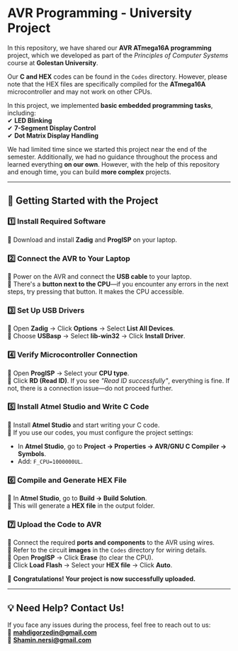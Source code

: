 # **AVR Programming - University Project**

In this repository, we have shared our **AVR ATmega16A programming** project, which we developed as part of the _Principles of Computer Systems_ course at **Golestan University**.

Our **C and HEX** codes can be found in the `Codes` directory. However, please note that the HEX files are specifically compiled for the **ATmega16A** microcontroller and may not work on other CPUs.

In this project, we implemented **basic embedded programming tasks**, including:  
✔ **LED Blinking**  
✔ **7-Segment Display Control**  
✔ **Dot Matrix Display Handling**

We had limited time since we started this project near the end of the semester. Additionally, we had no guidance throughout the process and learned everything **on our own**. However, with the help of this repository and enough time, you can build **more complex** projects.

---

## **🚀 Getting Started with the Project**

### **1️⃣ Install Required Software**

🔹 Download and install **Zadig** and **ProgISP** on your laptop.

### **2️⃣ Connect the AVR to Your Laptop**

🔹 Power on the AVR and connect the **USB cable** to your laptop.  
🔹 There's a **button next to the CPU**—if you encounter any errors in the next steps, try pressing that button. It makes the CPU accessible.

### **3️⃣ Set Up USB Drivers**

🔹 Open **Zadig** → Click **Options** → Select **List All Devices**.  
🔹 Choose **USBasp** → Select **lib-win32** → Click **Install Driver**.

### **4️⃣ Verify Microcontroller Connection**

🔹 Open **ProgISP** → Select your **CPU type**.  
🔹 Click **RD (Read ID)**. If you see _"Read ID successfully"_, everything is fine. If not, there is a connection issue—do not proceed further.

### **5️⃣ Install Atmel Studio and Write C Code**

🔹 Install **Atmel Studio** and start writing your C code.  
🔹 If you use our codes, you must configure the project settings:

- In **Atmel Studio**, go to **Project → Properties → AVR/GNU C Compiler → Symbols**.
- Add: `F_CPU=1000000UL`.

### **6️⃣ Compile and Generate HEX File**

🔹 In **Atmel Studio**, go to **Build → Build Solution**.  
🔹 This will generate a **HEX file** in the output folder.

### **7️⃣ Upload the Code to AVR**

🔹 Connect the required **ports and components** to the AVR using wires.  
🔹 Refer to the circuit **images** in the `Codes` directory for wiring details.  
🔹 Open **ProgISP** → Click **Erase** (to clear the CPU).  
🔹 Click **Load Flash** → Select your **HEX file** → Click **Auto**.

🎉 **Congratulations! Your project is now successfully uploaded.**

---

## **💡 Need Help? Contact Us!**

If you face any issues during the process, feel free to reach out to us:  
📧 **[mahdigorzedin@gmail.com](mailto:mahdigorzedin@gmail.com)**  
📧 **[Shamin.nersi@gmail.com](mailto:Shamin.nersi@gmail.com)**
